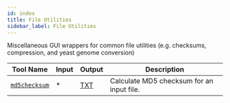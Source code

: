 ```yaml
---
id: index
title: File Utilities
sidebar_label: File Utilities
---
```


Miscellaneous GUI wrappers for common file utilities (e.g. checksums, compression, and yeast genome conversion)

| Tool Name | Input | Output | Description |
| ------------- | ------------- | ------------- | ------------- |
| [`md5checksum`][md5checksum] | * | [TXT][txt-format] | Calculate MD5 checksum for an input file. |


[md5checksum]:/docs/Tools/file-utilities/md5checksum

[txt-format]:/docs/Guides/Getting-Started/file-formats#txt
